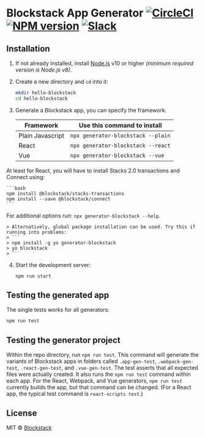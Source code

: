 # Blockstack App Generator [![CircleCI][circleci-image]][circleci-url] [![NPM version][npm-image]][npm-url] [![Slack][slack-image]][slack-url]

## Installation

1. If not already installed, install [Node.js](https://nodejs.org/) v10 or higher _(minimum required version is Node.js v8)_.

2. Create a new directory and `cd` into it:

    ```bash
    mkdir hello-blockstack
    cd hello-blockstack
    ```
    
3. Generate a Blockstack app, you can specify the framework.

    | Framework | Use this command to install |
    |------------------|-----------------------------|
    | Plain Javascript | `npx generator-blockstack --plain` |
    | React | `npx generator-blockstack --react` |
    | Vue | `npx generator-blockstack --vue` |

  At least for React, you will have to install Stacks 2.0 transactions and Connect using:
    
    ```bash
    npm install @blockstack/stacks-transactions
    npm install --save @blockstack/connect
    ```
  
   
   For additional options run: `npx generator-blockstack --help`.

    > Alternatively, global package installation can be used. Try this if running into problems:
    > ```
    > npm install -g yo generator-blockstack
    > yo blockstack
    > ```

4. Start the development server:

    ```bash
    npm run start
    ```


## Testing the generated app

The single tests works for all generators:


```bash
npm run test
```


## Testing the generator project

Within the repo directory, run `npm run test`. This command will generate the variants of Blockstack apps 
in folders called `.app-gen-test`, `.webpack-gen-test`, `.react-gen-test`, and `.vue-gen-test`. The test asserts 
that all expected files were actually created. It also runs the `npm run test` command within each app. For the
React, Webpack, and Vue generators, `npm run test` currently builds the app, but that command can be
changed. (For a React app, the typical test command is `react-scripts test`.)

## License

MIT © [Blockstack](https://blockstack.com)


[npm-image]: https://img.shields.io/npm/v/generator-blockstack.svg
[npm-url]: https://www.npmjs.com/package/generator-blockstack
[circleci-image]: https://circleci.com/gh/blockstack/blockstack-app-generator.svg?style=shield&circle-token=:circle-token
[circleci-url]: https://circleci.com/gh/blockstack/blockstack-app-generator/tree/master
[slack-image]: https://img.shields.io/badge/join-slack-e32072.svg
[slack-url]: http://slack.blockstack.org/
